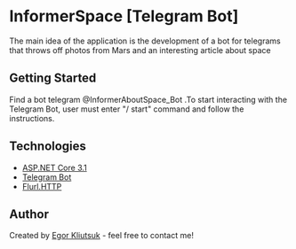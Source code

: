 # InformerSpace [Telegram Bot]

The main idea of the application is the development of a bot for telegrams that throws off photos from Mars and an interesting article about space

## Getting Started

Find a bot telegram @InformerAboutSpace_Bot .To start interacting with the Telegram Bot, user must enter "/ start" command and follow the instructions.

## Technologies
* [ASP.NET Core 3.1](https://docs.microsoft.com/en-us/aspnet/core/?view=aspnetcore-3.1)
* [Telegram Bot](https://www.nuget.org/packages/Telegram.Bot/)
* [Flurl.HTTP](https://flurl.dev/)

## Author

Created by [Egor Kliutsuk](https://github.com/Egor-kl) - feel free to contact me!